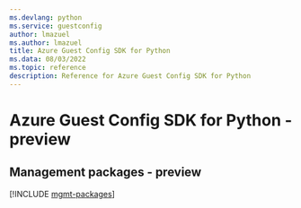 ```yaml
---
ms.devlang: python
ms.service: guestconfig
author: lmazuel
ms.author: lmazuel
title: Azure Guest Config SDK for Python
ms.data: 08/03/2022
ms.topic: reference
description: Reference for Azure Guest Config SDK for Python
---
```

# Azure Guest Config SDK for Python - preview

## Management packages - preview
[!INCLUDE [mgmt-packages](guest-config-mgmt-index.md)]